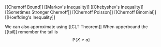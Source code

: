 [[Chernoff Bound]]
[[Markov's Inequality]]
[[Chebyshev's Inequality]]
[[Sometimes Stronger Chernoff]]
[[Chernoff Poisson]]
[[Chernoff Binomial]]
[[Hoeffding's Inequality]]

We can also approximate using [[CLT Theorem]]
When upperbound the [[tail]] remember the tail is 
$$
\mathbb{P} \left\{ X \geqslant a \right\} 
$$
